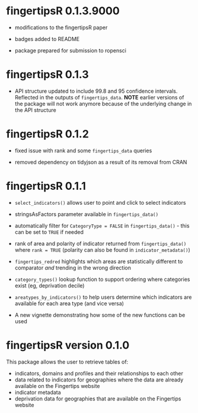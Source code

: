 # fingertipsR 0.1.3.9000

* modifications to the fingertipsR paper

* badges added to README

* package prepared for submission to ropensci

# fingertipsR 0.1.3

* API structure updated to include 99.8 and 95 confidence intervals. Reflected in the outputs of `fingertips_data`. **NOTE** earlier versions of the package will not work anymore because of the underlying change in the API structure

# fingertipsR 0.1.2

* fixed issue with rank and some `fingertips_data` queries

* removed dependency on tidyjson as a result of its removal from CRAN

# fingertipsR 0.1.1

* `select_indicators()` allows user to point and click to select indicators

* stringsAsFactors parameter available in `fingertips_data()`

* automatically filter for `CategoryType = FALSE` in `fingertips_data()` - this can be set to `TRUE` if needed

* rank of area and polarity of indicator returned from `fingertips_data()` where `rank = TRUE` (polarity can also be found in `indicator_metadata()`)

* `fingertips_redred` highlights which areas are statistically different to comparator *and* trending in the wrong direction

* `category_types()` lookup function to support ordering where categories exist (eg, deprivation decile)

* `areatypes_by_indicators()` to help users determine which indicators are available for each area type (and vice versa)

* A new vignette demonstrating how some of the new functions can be used

# fingertipsR version 0.1.0

This package allows the user to retrieve tables of:

* indicators, domains and profiles and their relationships to each other
* data related to indicators for geographies where the data are already available on the Fingertips website
* indicator metadata
* deprivation data for geographies that are available on the Fingertips website
